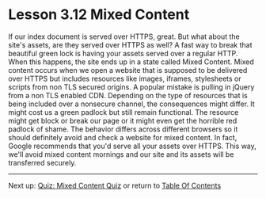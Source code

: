 # Lesson 3.12 Mixed Content

If our index document is served over HTTPS, great. But what about the site's assets, are they served over HTTPS as well? A fast way to break that beautiful green lock is having your assets served over a regular HTTP. When this happens, the site ends up in a state called Mixed Content. Mixed content occurs when we open a website that is supposed to be delivered over HTTPS but includes resources like images, iframes, stylesheets or scripts from non TLS secured origins. A popular mistake is pulling in jQuery from a non TLS enabled CDN. Depending on the type of resources that is being included over a nonsecure channel, the consequences might differ. It might cost us a green padlock but still remain functional. The resource might get block or break our page or it might even get the horrible red padlock of shame. The behavior differs across different browsers so it should definitely avoid and check a website for mixed content. In fact, Google recommends that you'd serve all your assets over HTTPS. This way, we'll avoid mixed content mornings and our site and its assets will be transferred securely.

- - -
Next up: [Quiz: Mixed Content Quiz](ND024_Part4_Lesson03_13.md) or return to [Table Of Contents](./ND024_TableOfContents.md)
